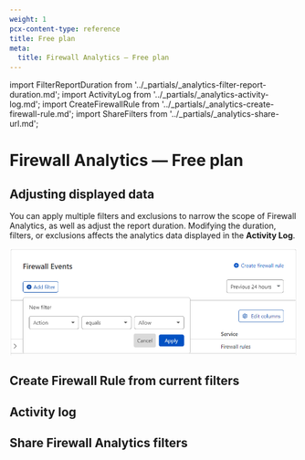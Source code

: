 ```yaml
---
weight: 1
pcx-content-type: reference
title: Free plan
meta:
  title: Firewall Analytics — Free plan
---
```


import FilterReportDuration from '../_partials/_analytics-filter-report-duration.md';
import ActivityLog from '../_partials/_analytics-activity-log.md';
import CreateFirewallRule from '../_partials/_analytics-create-firewall-rule.md';
import ShareFilters from '../_partials/_analytics-share-url.md';

# Firewall Analytics — Free plan

## Adjusting displayed data

You can apply multiple filters and exclusions to narrow the scope of Firewall Analytics, as well as adjust the report duration. Modifying the duration, filters, or exclusions affects the analytics data displayed in the **Activity Log**.

![Add a new filter in Firewall Analytics](../images/analytics-add-filter-free.png)

<FilterReportDuration />

## Create Firewall Rule from current filters

<CreateFirewallRule />

## Activity log

<ActivityLog />

## Share Firewall Analytics filters

<ShareFilters />